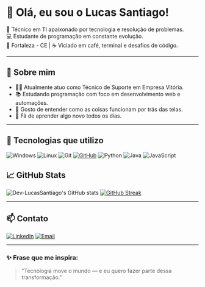 # 👋 Olá, eu sou o Lucas Santiago!

🔧 Técnico em TI apaixonado por tecnologia e resolução de problemas.  
💻 Estudante de programação em constante evolução.  
📍 Fortaleza - CE | ☕ Viciado em café, terminal e desafios de código.

---

## 🚀 Sobre mim

- 👨‍💻 Atualmente atuo como Técnico de Suporte em Empresa Vitória.
- 📚 Estudando programação com foco em desenvolvimento web e automações.
- 🧩 Gosto de entender como as coisas funcionam por trás das telas.
- 🧠 Fã de aprender algo novo todos os dias.

---

## 🧰 Tecnologias que utilizo

![Windows](https://img.shields.io/badge/Windows-0078D6?style=for-the-badge&logo=windows&logoColor=white)
![Linux](https://img.shields.io/badge/Linux-FCC624?style=for-the-badge&logo=linux&logoColor=black)
![Git](https://img.shields.io/badge/Git-F05032?style=for-the-badge&logo=git&logoColor=white)
[![GitHub](https://img.shields.io/badge/GitHub-100000?style=for-the-badge&logo=github&logoColor=white)](https://github.com/Dev-LucasSantiago)
![Python](https://img.shields.io/badge/Python-3776AB?style=for-the-badge&logo=python&logoColor=white)
![Java](https://img.shields.io/badge/java-%23ED8B00.svg?style=for-the-badge&logo=openjdk&logoColor=white)
![JavaScript](https://img.shields.io/badge/JavaScript-F7DF1E?style=for-the-badge&logo=javascript&logoColor=black)

## 📈 GitHub Stats

![Dev-LucasSantiago's GitHub stats](https://github-readme-stats.vercel.app/api?username=Dev-LucasSantiago&theme=dark&show_icons=true)
[![GitHub Streak](https://streak-stats.demolab.com?user=Dev-LucasSantiago&theme=dark&locale=pt_BR)](https://git.io/streak-stats)

---

## 📫 Contato

[![LinkedIn](https://img.shields.io/badge/LinkedIn-blue?style=for-the-badge&logo=linkedin&logoColor=white)](https://www.linkedin.com/in/lucas-santiago-724732245)
[![Email](https://img.shields.io/badge/Email-D14836?style=for-the-badge&logo=gmail&logoColor=white)](mailto:lucas_souza_s@hotmail.com)

---

### ✨ Frase que me inspira:
> "Tecnologia move o mundo — e eu quero fazer parte dessa transformação."
